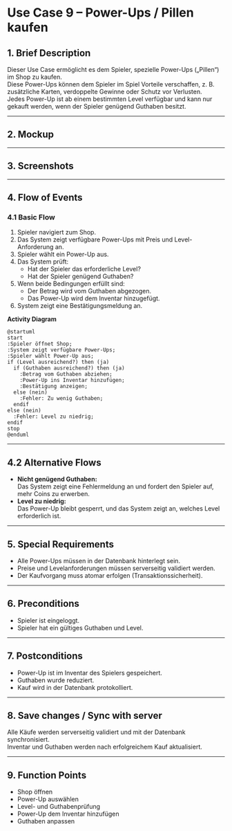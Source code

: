 # Use Case 9 – Power-Ups / Pillen kaufen

## 1. Brief Description
Dieser Use Case ermöglicht es dem Spieler, spezielle Power-Ups („Pillen“) im Shop zu kaufen.  
Diese Power-Ups können dem Spieler im Spiel Vorteile verschaffen, z. B. zusätzliche Karten, verdoppelte Gewinne oder Schutz vor Verlusten.  
Jedes Power-Up ist ab einem bestimmten Level verfügbar und kann nur gekauft werden, wenn der Spieler genügend Guthaben besitzt.

---

## 2. Mockup

---

## 3. Screenshots

---

## 4. Flow of Events

### 4.1 Basic Flow
1. Spieler navigiert zum Shop.
2. Das System zeigt verfügbare Power-Ups mit Preis und Level-Anforderung an.
3. Spieler wählt ein Power-Up aus.
4. Das System prüft:
   - Hat der Spieler das erforderliche Level?
   - Hat der Spieler genügend Guthaben?
5. Wenn beide Bedingungen erfüllt sind:
   - Der Betrag wird vom Guthaben abgezogen.
   - Das Power-Up wird dem Inventar hinzugefügt.
6. System zeigt eine Bestätigungsmeldung an.

**Activity Diagram**
```plantuml
@startuml
start
:Spieler öffnet Shop;
:System zeigt verfügbare Power-Ups;
:Spieler wählt Power-Up aus;
if (Level ausreichend?) then (ja)
  if (Guthaben ausreichend?) then (ja)
    :Betrag vom Guthaben abziehen;
    :Power-Up ins Inventar hinzufügen;
    :Bestätigung anzeigen;
  else (nein)
    :Fehler: Zu wenig Guthaben;
  endif
else (nein)
  :Fehler: Level zu niedrig;
endif
stop
@enduml
```

---

## 4.2 Alternative Flows
- **Nicht genügend Guthaben:**  
  Das System zeigt eine Fehlermeldung an und fordert den Spieler auf, mehr Coins zu erwerben.
- **Level zu niedrig:**  
  Das Power-Up bleibt gesperrt, und das System zeigt an, welches Level erforderlich ist.

---

## 5. Special Requirements
- Alle Power-Ups müssen in der Datenbank hinterlegt sein.
- Preise und Levelanforderungen müssen serverseitig validiert werden.
- Der Kaufvorgang muss atomar erfolgen (Transaktionssicherheit).

---

## 6. Preconditions
- Spieler ist eingeloggt.
- Spieler hat ein gültiges Guthaben und Level.

---

## 7. Postconditions
- Power-Up ist im Inventar des Spielers gespeichert.
- Guthaben wurde reduziert.
- Kauf wird in der Datenbank protokolliert.

---

## 8. Save changes / Sync with server
Alle Käufe werden serverseitig validiert und mit der Datenbank synchronisiert.  
Inventar und Guthaben werden nach erfolgreichem Kauf aktualisiert.

---

## 9. Function Points
- Shop öffnen
- Power-Up auswählen
- Level- und Guthabenprüfung
- Power-Up dem Inventar hinzufügen
- Guthaben anpassen
